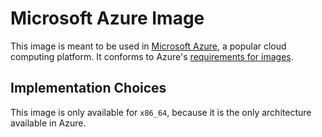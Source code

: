 # Microsoft Azure Image

This image is meant to be used in [Microsoft Azure][azure], a popular cloud
computing platform. It conforms to Azure's [requirements for images][rhelrequirements].


## Implementation Choices

This image is only available for `x86_64`, because it is the only architecture available
in Azure.


[azure]: https://azure.microsoft.com
[rhelrequirements]: https://docs.microsoft.com/en-us/azure/virtual-machines/linux/create-upload-generic
